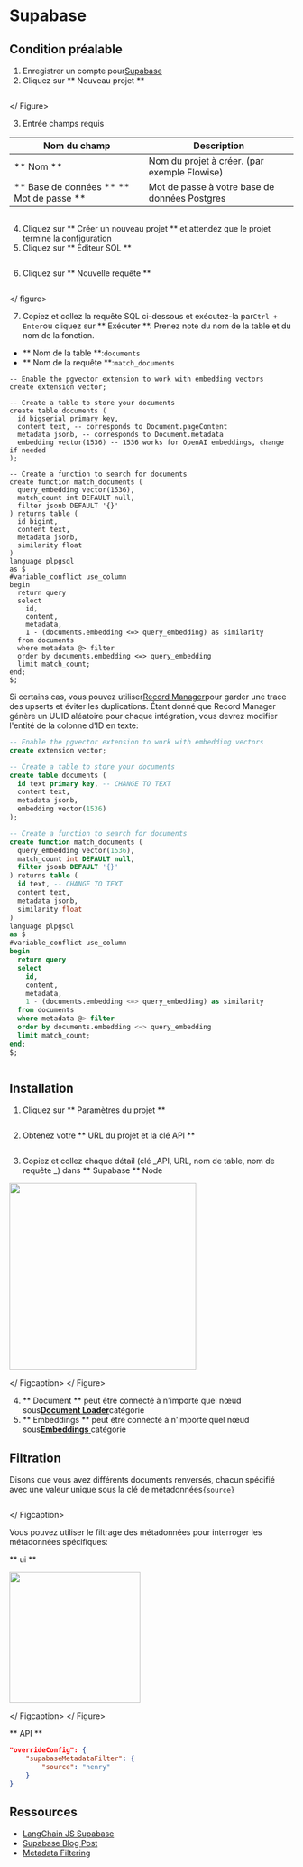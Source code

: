 # Supabase

## Condition préalable

1. Enregistrer un compte pour[Supabase](https://supabase.com/)
2. Cliquez sur ** Nouveau projet **

<gigne> <img src = "../../../. GitBook / Assets / Image (8) (2) (1) .png" alt = ""> <Figcaption> </gigcaption> </ Figure>

3. Entrée champs requis

| Nom du champ | Description |
| ------------------------- | ------------------------------------------------- |
| ** Nom ** | Nom du projet à créer. (par exemple Flowise) |
| ** Base de données ** ** Mot de passe ** | Mot de passe à votre base de données Postgres |

<gigne> <img src = "../../../. GitBook / Assets / Image (25) (1) (1) .png" alt = ""> <Figcaption> </gigcaption> </gigne>

4. Cliquez sur ** Créer un nouveau projet ** et attendez que le projet termine la configuration
5. Cliquez sur ** Éditeur SQL **

<gigne> <img src = "../../../. GitBook / Assets / Image (7) (2) (2) .png" alt = ""> <Figcaption> </gigcaption> </gigne>

6. Cliquez sur ** Nouvelle requête **

<gigne> <img src = "../../../. GitBook / Assets / Image (36) (1) .png" alt = ""> <figcaption> </gigcaption> </ figure>

7. Copiez et collez la requête SQL ci-dessous et exécutez-la par`Ctrl + Enter`ou cliquez sur ** Exécuter **. Prenez note du nom de la table et du nom de la fonction.

* ** Nom de la table **:`documents`
* ** Nom de la requête **:`match_documents`

```plsql
-- Enable the pgvector extension to work with embedding vectors
create extension vector;

-- Create a table to store your documents
create table documents (
  id bigserial primary key,
  content text, -- corresponds to Document.pageContent
  metadata jsonb, -- corresponds to Document.metadata
  embedding vector(1536) -- 1536 works for OpenAI embeddings, change if needed
);

-- Create a function to search for documents
create function match_documents (
  query_embedding vector(1536),
  match_count int DEFAULT null,
  filter jsonb DEFAULT '{}'
) returns table (
  id bigint,
  content text,
  metadata jsonb,
  similarity float
)
language plpgsql
as $
#variable_conflict use_column
begin
  return query
  select
    id,
    content,
    metadata,
    1 - (documents.embedding <=> query_embedding) as similarity
  from documents
  where metadata @> filter
  order by documents.embedding <=> query_embedding
  limit match_count;
end;
$;

```

Si certains cas, vous pouvez utiliser[Record Manager](../record-managers.md)pour garder une trace des upserts et éviter les duplications. Étant donné que Record Manager génère un UUID aléatoire pour chaque intégration, vous devrez modifier l'entité de la colonne d'ID en texte:

```sql
-- Enable the pgvector extension to work with embedding vectors
create extension vector;

-- Create a table to store your documents
create table documents (
  id text primary key, -- CHANGE TO TEXT
  content text,
  metadata jsonb,
  embedding vector(1536)
);

-- Create a function to search for documents
create function match_documents (
  query_embedding vector(1536),
  match_count int DEFAULT null,
  filter jsonb DEFAULT '{}'
) returns table (
  id text, -- CHANGE TO TEXT
  content text,
  metadata jsonb,
  similarity float
)
language plpgsql
as $
#variable_conflict use_column
begin
  return query
  select
    id,
    content,
    metadata,
    1 - (documents.embedding <=> query_embedding) as similarity
  from documents
  where metadata @> filter
  order by documents.embedding <=> query_embedding
  limit match_count;
end;
$;

```

<gigne> <img src = "../../../. Gitbook / Assets / Image (19) (1) (1) (1) (2) .png" alt = ""> <figcaption> </gigcaption> </gigne>

## Installation

1. Cliquez sur ** Paramètres du projet **

<gigne> <img src = "../../../. GitBook / Assets / Image (30) (1) .png" alt = ""> <figcaption> </gigcaption> </gigust>

2. Obtenez votre ** URL du projet et la clé API **

<gigne> <img src = "../../../. GitBook / Assets / Image (2) (3) .png" alt = ""> <figcaption> </gigcaption> </gigust>

3. Copiez et collez chaque détail (clé _API, URL, nom de table, nom de requête _) dans ** Supabase ** Node

<gigne> <img src = "../../../. GitBook / Assets / Image (85) .png" alt = "" width = "331"> <Figcaption> </ Figcaption> </ Figure>

4. ** Document ** peut être connecté à n'importe quel nœud sous[**Document Loader**](../document-loaders/)catégorie
5. ** Embeddings ** peut être connecté à n'importe quel nœud sous[**Embeddings** ](../embeddings/)catégorie

## Filtration

Disons que vous avez différents documents renversés, chacun spécifié avec une valeur unique sous la clé de métadonnées`{source}`

<gigne> <img src = "../../../. GitBook / Assets / Untitled.png" alt = ""> <Figcaption> </ Figcaption> </gigne>

Vous pouvez utiliser le filtrage des métadonnées pour interroger les métadonnées spécifiques:

** ui **

<gigne> <img src = "../../../. Gitbook / Assets / Image (9) (1) (1) (1) (1) (2) (1) .png" alt = "" width = "232"> <Figcaption> </ Figcaption> </ Figure>

** API **

```json
"overrideConfig": {
    "supabaseMetadataFilter": {
        "source": "henry"
    }
}
```

## Ressources

* [LangChain JS Supabase](https://js.langchain.com/docs/modules/indexes/vector_stores/integrations/supabase)
* [Supabase Blog Post](https://supabase.com/blog/openai-embeddings-postgres-vector)
* [Metadata Filtering](https://js.langchain.com/docs/integrations/vectorstores/supabase#metadata-filtering)
